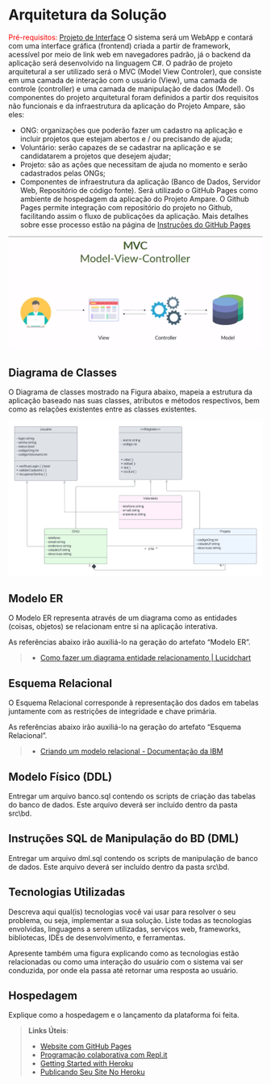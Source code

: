 # Arquitetura da Solução

<span style="color:red">Pré-requisitos: <a href="3-Projeto de Interface.md"> Projeto de Interface</a></span>
O sistema será um WebApp e contará com uma interface gráfica (frontend) criada a partir de framework, acessível por meio de link web em navegadores padrão, já o backend da aplicação será desenvolvido na linguagem C#.
O padrão de projeto arquitetural a ser utilizado será o MVC (Model View Controler), que consiste em uma camada de interação com o usuário (View), uma camada de controle (controller) e uma camada de manipulação de dados (Model).
Os componentes do projeto arquitetural foram definidos a partir dos requisitos não funcionais e da infraestrutura da aplicação do Projeto Ampare, são eles: 
- ONG: organizações que poderão fazer um cadastro na aplicação e incluir projetos que estejam abertos e / ou precisando de ajuda;
- Voluntário: serão capazes de se cadastrar na aplicação e se candidatarem a projetos que desejem ajudar;
- Projeto: são as ações que necessitam de ajuda no momento e serão cadastrados pelas ONGs;
- Componentes de infraestrutura da aplicação (Banco de Dados, Servidor Web, Repositório de código fonte).
Será utilizado o GitHub Pages como ambiente de hospedagem da aplicação do Projeto Ampare. O Github Pages permite integração com repositório do projeto no Github, facilitando assim o fluxo de publicações da aplicação. Mais detalhes sobre esse processo estão na página de [Instruções do GitHub Pages](https://pages.github.com/)


![Arquitetura da Solução](/docs/img/mvc.png)

## Diagrama de Classes

O Diagrama de classes mostrado na Figura abaixo, mapeia a estrutura da aplicação baseado nas suas classes, atributos e métodos respectivos, bem como as relações existentes entre as classes existentes.


![Diagrama de Classes](/docs/img/diagrama-de-classes-ampare.png)


## Modelo ER

O Modelo ER representa através de um diagrama como as entidades (coisas, objetos) se relacionam entre si na aplicação interativa.

As referências abaixo irão auxiliá-lo na geração do artefato “Modelo ER”.

> - [Como fazer um diagrama entidade relacionamento | Lucidchart](https://www.lucidchart.com/pages/pt/como-fazer-um-diagrama-entidade-relacionamento)

## Esquema Relacional

O Esquema Relacional corresponde à representação dos dados em tabelas juntamente com as restrições de integridade e chave primária.
 
As referências abaixo irão auxiliá-lo na geração do artefato “Esquema Relacional”.

> - [Criando um modelo relacional - Documentação da IBM](https://www.ibm.com/docs/pt-br/cognos-analytics/10.2.2?topic=designer-creating-relational-model)

## Modelo Físico (DDL)

Entregar um arquivo banco.sql contendo os scripts de criação das tabelas do banco de dados. Este arquivo deverá ser incluído dentro da pasta src\bd.

## Instruções SQL de Manipulação do BD (DML)

Entregar um arquivo dml.sql contendo os scripts de manipulação de banco de dados. Este arquivo deverá ser incluído dentro da pasta src\bd.

## Tecnologias Utilizadas

Descreva aqui qual(is) tecnologias você vai usar para resolver o seu problema, ou seja, implementar a sua solução. Liste todas as tecnologias envolvidas, linguagens a serem utilizadas, serviços web, frameworks, bibliotecas, IDEs de desenvolvimento, e ferramentas.

Apresente também uma figura explicando como as tecnologias estão relacionadas ou como uma interação do usuário com o sistema vai ser conduzida, por onde ela passa até retornar uma resposta ao usuário.

## Hospedagem

Explique como a hospedagem e o lançamento da plataforma foi feita.

> **Links Úteis**:
>
> - [Website com GitHub Pages](https://pages.github.com/)
> - [Programação colaborativa com Repl.it](https://repl.it/)
> - [Getting Started with Heroku](https://devcenter.heroku.com/start)
> - [Publicando Seu Site No Heroku](http://pythonclub.com.br/publicando-seu-hello-world-no-heroku.html)
